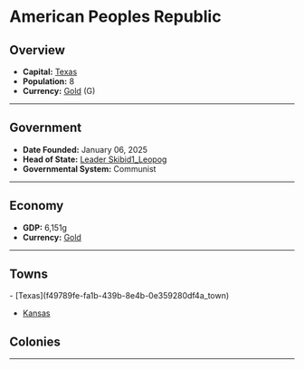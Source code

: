 <!--UNDEDITED FILE, remove this entire line if this file has been edited!-->
# <!--NAME-->American Peoples Republic<!--NAME-->

## Overview

- **Capital:** <!--CAPITAL_LINK-->[Texas](f49789fe-fa1b-439b-8e4b-0e359280df4a_town)<!--CAPITAL_LINK-->
- **Population:** <!--POPULATION-->8<!--POPULATION-->
- **Currency:** <!--CURRENCY_LINK-->[Gold](Gold_currency)<!--CURRENCY_LINK--> (<!--CURRENCY_ABV-->G<!--CURRENCY_ABV-->)

---

## Government

- **Date Founded:** <!--FOUNDED-->January 06, 2025<!--FOUNDED-->
- **Head of State:** <!--LEADER_TITLE_LINK-->[Leader Skibid1_Leopog](Skibid1_Leopog_user)<!--LEADER_TITLE_LINK-->
- **Governmental System:** <!--GOVERNMENT-->Communist<!--GOVERNMENT-->

---

## Economy

- **GDP:** <!--GDP-->6,151g<!--GDP-->
- **Currency:** <!--CURRENCY_LINK-->[Gold](Gold_currency)<!--CURRENCY_LINK-->

---

## Towns

<!--TOWNS-->- [Texas](f49789fe-fa1b-439b-8e4b-0e359280df4a_town)
- [Kansas](d48aadef-d103-4c62-b119-0cf28510cc50_town)<!--TOWNS-->

## Colonies

<!--COLONIES--><!--COLONIES-->

---